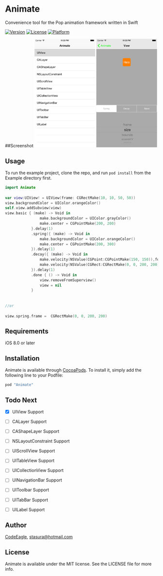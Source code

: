# Animate
Convenience tool for the Pop animation framework written in Swift 

[![Version](https://img.shields.io/cocoapods/v/Animate.svg?style=flat)](http://cocoapods.org/pods/Animate)
[![License](https://img.shields.io/cocoapods/l/Animate.svg?style=flat)](http://cocoapods.org/pods/Animate)
[![Platform](https://img.shields.io/cocoapods/p/Animate.svg?style=flat)](http://cocoapods.org/pods/Animate)

##Screenshot
<img src="https://raw.githubusercontent.com/CodeEagle/Animate/master/demo2.png" alt="" title="" width="200" />
<img src="https://raw.githubusercontent.com/CodeEagle/Animate/master/demo1.png" alt="" title="" width="200" />

## Usage

To run the example project, clone the repo, and run `pod install` from the Example directory first.

```swift
import Animate

var view:UIView! = UIView(frame: CGRectMake(10, 10, 50, 50))
view.backgroundColor = UIColor.orangeColor()
self.view.addSubview(view)
view.basic { (make) -> Void in
                make.backgroundColor = UIColor.grayColor()
                make.center = CGPointMake(200, 200)
            }.delay(1)
            .spring({ (make) -> Void in
                make.backgroundColor = UIColor.orangeColor()
                make.center = CGPointMake(200, 300)
            }).delay(1)
            .decay({ (make) -> Void in
                make.velocity(NSValue(CGPoint:CGPointMake(150, 150)),forProperty:kPOPViewCenter)
                make.velocity(NSValue(CGRect:CGRectMake(0, 0, 200, 200)),forProperty:kPOPViewBounds)
            }).delay(1)
            .done { () -> Void in
                view.removeFromSuperview()
                view = nil
            }
            

//or

view.spring.frame =  CGRectMake(0, 0, 200, 200)

```

## Requirements
iOS 8.0 or later


## Installation

Animate is available through [CocoaPods](http://cocoapods.org). To install
it, simply add the following line to your Podfile:

```ruby
pod "Animate"
```

## Todo Next

- [x] UIView Support
- [ ] CALayer Support
- [ ] CAShapeLayer Support
- [ ] NSLayoutConstraint Support
- [ ] UIScrollView Support
- [ ] UITableView Support
- [ ] UICollectionView Support
- [ ] UINavigationBar Support
- [ ] UIToolbar Support
- [ ] UITabBar Support
- [ ] UILabel Support



## Author

[CodeEagle](https://twitter.com/_SelfStudio), stasura@hotmail.com

## License

Animate is available under the MIT license. See the LICENSE file for more info.
